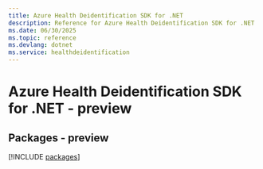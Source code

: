 ```yaml
---
title: Azure Health Deidentification SDK for .NET
description: Reference for Azure Health Deidentification SDK for .NET
ms.date: 06/30/2025
ms.topic: reference
ms.devlang: dotnet
ms.service: healthdeidentification
---
```

# Azure Health Deidentification SDK for .NET - preview
## Packages - preview
[!INCLUDE [packages](health-deidentification-index.md)]